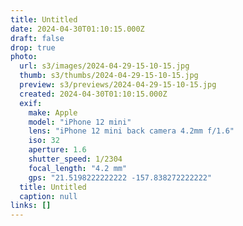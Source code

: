 ```yaml
---
title: Untitled
date: 2024-04-30T01:10:15.000Z
draft: false
drop: true
photo:
  url: s3/images/2024-04-29-15-10-15.jpg
  thumb: s3/thumbs/2024-04-29-15-10-15.jpg
  preview: s3/previews/2024-04-29-15-10-15.jpg
  created: 2024-04-30T01:10:15.000Z
  exif:
    make: Apple
    model: "iPhone 12 mini"
    lens: "iPhone 12 mini back camera 4.2mm f/1.6"
    iso: 32
    aperture: 1.6
    shutter_speed: 1/2304
    focal_length: "4.2 mm"
    gps: "21.5198222222222 -157.838272222222"
  title: Untitled
  caption: null
links: []
---
```

